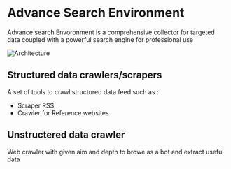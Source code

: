# Advance Search Environment

Advance search Envoronment is a comprehensive collector for targeted data coupled with a powerful search engine for professional use


![Architecture](http://www.mederp.net/ase/ase_architecture.png)

## Structured data crawlers/scrapers
A set of tools to crawl structured data feed such as :
- Scraper RSS
- Crawler for Reference websites 

## Unstructered data crawler
Web crawler with given aim and depth to browe as a bot and extract useful data 
